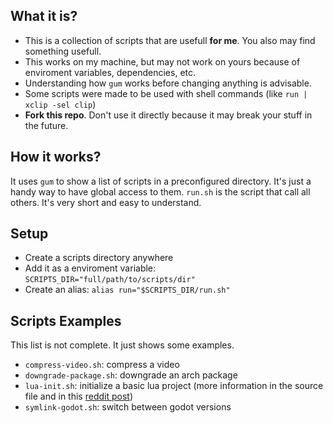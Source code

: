 ## What it is?
- This is a collection of scripts that are usefull **for me**. You also may find something usefull.
- This works on my machine, but may not work on yours because of enviroment variables, dependencies, etc.
- Understanding how `gum` works before changing anything is advisable.
- Some scripts were made to be used with shell commands (like `run | xclip -sel clip`)
- **Fork this repo**. Don't use it directly because it may break your stuff in the future.

## How it works?
It uses `gum` to show a list of scripts in a preconfigured directory. It's just a handy way to have global access to them.
`run.sh` is the script that call all others. It's very short and easy to understand. 
## Setup
- Create a scripts directory anywhere
- Add it as a enviroment variable: `SCRIPTS_DIR="full/path/to/scripts/dir"`
- Create an alias: `alias run="$SCRIPTS_DIR/run.sh"`

## Scripts Examples
This list is not complete. It just shows some examples.
- `compress-video.sh`: compress a video
- `downgrade-package.sh`: downgrade an arch package
- `lua-init.sh`: initialize a basic lua project (more information in the source file and in this [reddit post](https://www.reddit.com/r/lua/comments/17m8yr7/ive_made_a_tool_for_creating_lua_projects_linux/))
- `symlink-godot.sh`: switch between godot versions